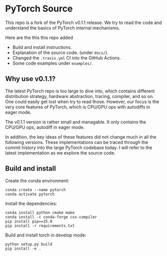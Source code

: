 # PyTorch Source

This repo is a fork of the PyTorch v0.1.1 release.
We try to read the code and understand the basics of PyTorch internal mechanisms.

Here are the this this repo added
* Build and install instructions.
* Explanation of the source code. (under `docs/`).
* Changed the `.travis.yml` CI into the GitHub Actions.
* Some code examples under `examples/`.

## Why use v0.1.1?

The latest PyTorch repo is too large to dive into, which contains different
distribution strategy, hardware abstraction, tracing, compiler, and so on.  One
could easily get lost when try to read those. However, our focus is the very
core features of PyTorch, which is CPU/GPU ops with autodiffs in eager mode.

The v0.1.1 version is rather small and managable. It only contains the CPU/GPU
ops, autodiff in eager mode.

In addition, the key ideas of these features did not change much in all the
following versions. These implementations can be traced through the commit
history into the large PyTorch codebase today. I will refer to the latest
implementation as we explore the source code.

## Build and install

Create the conda environment:

```shell
conda create --name pytorch
conda activate pytorch
```

Install the dependencies:

```shell
conda install python cmake make
conda install -c conda-forge cxx-compiler
pip install pip==25.0
pip install -r requirements.txt
```

Build and install torch in develop mode:

```shell
python setup.py build
pip install -e .
```
